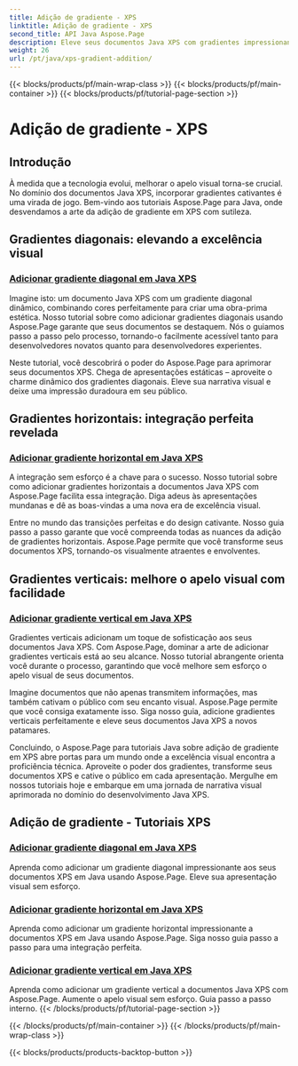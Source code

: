 ```yaml
---
title: Adição de gradiente - XPS
linktitle: Adição de gradiente - XPS
second_title: API Java Aspose.Page
description: Eleve seus documentos Java XPS com gradientes impressionantes. Aprenda a adicionar gradientes diagonais, horizontais e verticais sem esforço usando os tutoriais Aspose.Page.
weight: 26
url: /pt/java/xps-gradient-addition/
---
```


{{< blocks/products/pf/main-wrap-class >}}
{{< blocks/products/pf/main-container >}}
{{< blocks/products/pf/tutorial-page-section >}}

# Adição de gradiente - XPS

## Introdução

À medida que a tecnologia evolui, melhorar o apelo visual torna-se crucial. No domínio dos documentos Java XPS, incorporar gradientes cativantes é uma virada de jogo. Bem-vindo aos tutoriais Aspose.Page para Java, onde desvendamos a arte da adição de gradiente em XPS com sutileza.

## Gradientes diagonais: elevando a excelência visual
### [Adicionar gradiente diagonal em Java XPS](./diagonal/)

Imagine isto: um documento Java XPS com um gradiente diagonal dinâmico, combinando cores perfeitamente para criar uma obra-prima estética. Nosso tutorial sobre como adicionar gradientes diagonais usando Aspose.Page garante que seus documentos se destaquem. Nós o guiamos passo a passo pelo processo, tornando-o facilmente acessível tanto para desenvolvedores novatos quanto para desenvolvedores experientes.

Neste tutorial, você descobrirá o poder do Aspose.Page para aprimorar seus documentos XPS. Chega de apresentações estáticas – aproveite o charme dinâmico dos gradientes diagonais. Eleve sua narrativa visual e deixe uma impressão duradoura em seu público.

## Gradientes horizontais: integração perfeita revelada
### [Adicionar gradiente horizontal em Java XPS](./horizontal/)

A integração sem esforço é a chave para o sucesso. Nosso tutorial sobre como adicionar gradientes horizontais a documentos Java XPS com Aspose.Page facilita essa integração. Diga adeus às apresentações mundanas e dê as boas-vindas a uma nova era de excelência visual.

Entre no mundo das transições perfeitas e do design cativante. Nosso guia passo a passo garante que você compreenda todas as nuances da adição de gradientes horizontais. Aspose.Page permite que você transforme seus documentos XPS, tornando-os visualmente atraentes e envolventes.

## Gradientes verticais: melhore o apelo visual com facilidade
### [Adicionar gradiente vertical em Java XPS](./vertical/)

Gradientes verticais adicionam um toque de sofisticação aos seus documentos Java XPS. Com Aspose.Page, dominar a arte de adicionar gradientes verticais está ao seu alcance. Nosso tutorial abrangente orienta você durante o processo, garantindo que você melhore sem esforço o apelo visual de seus documentos.

Imagine documentos que não apenas transmitem informações, mas também cativam o público com seu encanto visual. Aspose.Page permite que você consiga exatamente isso. Siga nosso guia, adicione gradientes verticais perfeitamente e eleve seus documentos Java XPS a novos patamares.

Concluindo, o Aspose.Page para tutoriais Java sobre adição de gradiente em XPS abre portas para um mundo onde a excelência visual encontra a proficiência técnica. Aproveite o poder dos gradientes, transforme seus documentos XPS e cative o público em cada apresentação. Mergulhe em nossos tutoriais hoje e embarque em uma jornada de narrativa visual aprimorada no domínio do desenvolvimento Java XPS.
## Adição de gradiente - Tutoriais XPS
### [Adicionar gradiente diagonal em Java XPS](./diagonal/)
Aprenda como adicionar um gradiente diagonal impressionante aos seus documentos XPS em Java usando Aspose.Page. Eleve sua apresentação visual sem esforço.
### [Adicionar gradiente horizontal em Java XPS](./horizontal/)
Aprenda como adicionar um gradiente horizontal impressionante a documentos XPS em Java usando Aspose.Page. Siga nosso guia passo a passo para uma integração perfeita.
### [Adicionar gradiente vertical em Java XPS](./vertical/)
Aprenda como adicionar um gradiente vertical a documentos Java XPS com Aspose.Page. Aumente o apelo visual sem esforço. Guia passo a passo interno.
{{< /blocks/products/pf/tutorial-page-section >}}

{{< /blocks/products/pf/main-container >}}
{{< /blocks/products/pf/main-wrap-class >}}

{{< blocks/products/products-backtop-button >}}
